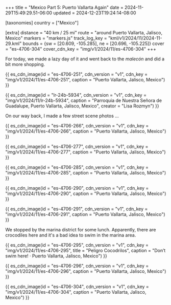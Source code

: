 +++
title = "Mexico Part 5: Puerto Vallarta Again"
date = 2024-11-29T15:49:29.51-06:00
updated = 2024-12-23T19:24:14-08:00

[taxonomies]
country = ["Mexico"]

[extra]
distance = "40 km / 25 mi"
route = "around Puerto Vallarta, Jalisco, Mexico"
markers = "markers.js"
track_log_key = "kml/v1/2024/11/2024-11-29.kml"
bounds = {sw = [20.609, -105.285], ne = [20.696, -105.225]}
cover = "es-4706-304"
cover_cdn_key = "img/v1/2024/11/es-4706-304"
+++

For today, we made a lazy day of it and went back to the _malecón_ and did a bit more shopping.

<!-- more -->

{{ es_cdn_image(id = "es-4706-251", cdn_version = "v1", cdn_key = "img/v1/2024/11/es-4706-251", caption = "Puerto Vallarta, Jalisco, Mexico") }}

{{ es_cdn_image(id = "lr-24b-5934", cdn_version = "v1", cdn_key = "img/v1/2024/11/lr-24b-5934", caption = "Parroquia de Nuestra Señora de Guadalupe, Puerto Vallarta, Jalisco, Mexico", creator = "Lisa Rozmyn") }}

On our way back, I made a few street scene photos ...

{{ es_cdn_image(id = "es-4706-266", cdn_version = "v1", cdn_key = "img/v1/2024/11/es-4706-266", caption = "Puerto Vallarta, Jalisco, Mexico") }}

{{ es_cdn_image(id = "es-4706-277", cdn_version = "v1", cdn_key = "img/v1/2024/11/es-4706-277", caption = "Puerto Vallarta, Jalisco, Mexico") }}

{{ es_cdn_image(id = "es-4706-285", cdn_version = "v1", cdn_key = "img/v1/2024/11/es-4706-285", caption = "Puerto Vallarta, Jalisco, Mexico") }}

{{ es_cdn_image(id = "es-4706-290", cdn_version = "v1", cdn_key = "img/v1/2024/11/es-4706-290", caption = "Puerto Vallarta, Jalisco, Mexico") }}

{{ es_cdn_image(id = "es-4706-291", cdn_version = "v1", cdn_key = "img/v1/2024/11/es-4706-291", caption = "Puerto Vallarta, Jalisco, Mexico") }}

We stopped by the marina district for some lunch. Apparently, there are crocodiles here and it's a bad idea to swim in the marina area.

{{ es_cdn_image(id = "es-4706-295", cdn_version = "v1", cdn_key = "img/v1/2024/11/es-4706-295", title = "Peligro Cocodrilos", caption = "Don’t swim here! · Puerto Vallarta, Jalisco, Mexico") }}

{{ es_cdn_image(id = "es-4706-296", cdn_version = "v1", cdn_key = "img/v1/2024/11/es-4706-296", caption = "Puerto Vallarta, Jalisco, Mexico") }}

{{ es_cdn_image(id = "es-4706-304", cdn_version = "v1", cdn_key = "img/v1/2024/11/es-4706-304", caption = "Puerto Vallarta, Jalisco, Mexico") }}
